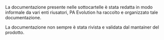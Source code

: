 La documentazione presente nelle sottocartelle è stata redatta in modo informale da vari enti riusatori, PA Evolution ha raccolto e organizzato tale documentazione.

La documentazione non sempre è stata rivista e validata dal mantainer del prodotto.


